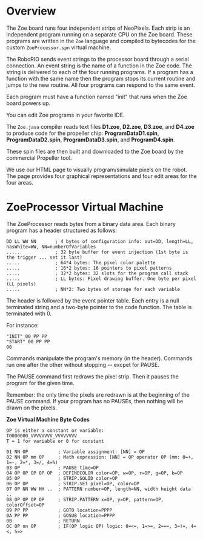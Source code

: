# Overview

The Zoe board runs four independent strips of NeoPixels. Each strip is an independent program running on a separate CPU on the Zoe board. These programs are written in the ```Zoe``` language and compiled to bytecodes for the custom ```ZoeProcessor.spn``` virtual machine.

The RoboRIO sends event strings to the processor board through a serial connection. An event string is the name of a function in the Zoe code. The string is delivered to each of the four running programs. If a program has a function with the same name then the program stops its current routine and jumps to the new routine. All four programs can respond to the same event.

Each program must have a function named "init" that runs when the Zoe board powers up.

You can edit Zoe programs in your favorite IDE.

The ```Zoe.java``` compiler reads text files **D1.zoe**, **D2.zoe**, **D3.zoe**, and **D4.zoe** to produce code for the propeller chip: **ProgramDataD1.spin**, **ProgramDataD2.spin**, **ProgramDataD3.spin**, and **ProgramD4.spin**.

These spin files are then built and downloaded to the Zoe board by the commercial Propeller tool.

We use our HTML page to visually program/simulate pixels on the robot. The page provides four graphical representations and four edit areas for the four areas.

# ZoeProcessor Virtual Machine

The ZoeProcessor reads bytes from a binary data area. Each binary program has a header structured as follows:

```
DD LL WW NN       ; 4 bytes of configuration info: out=DD, length=LL, hasWhite=WW, NN=numberOfVariables
.....             ; 32 byte buffer for event injection (1st byte is the trigger ... set it last)
.....             ; 64*4 bytes: The pixel color palette
.....             ; 16*2 bytes: 16 pointers to pixel patterns
.....             ; 32*2 bytes: 32 slots for the program call stack
.....             ; LL bytes: Pixel drawing buffer. One byte per pixel (LL pixels)
.....             ; NN*2: Two bytes of storage for each variable
```

The header is followed by the event pointer table. Each entry is a null terminated string and a two-byte pointer to the code function. The table is terminated with 0.

For instance:
```
"INIT" 00 PP PP
"START" 00 PP PP
00
```

Commands manipulate the program's memory (in the header). Commands run one after the other without stopping -- excpet for PAUSE.

The PAUSE command first redraws the pixel strip. Then it pauses the program for the given time.

Remember: the only time the pixels are redrawn is at the beginning of the PAUSE command. If your program has no PAUSEs, then nothing will be drawn on the pixels.

**Zoe Virtual Machine Byte Codes**
```
OP is either a constant or variable:
T0000000_VVVVVVVV_VVVVVVVV
T = 1 for variable or 0 for constant

01 NN OP           ; Variable assignment: [NN] = OP
02 NN OP mm OP     ; Math expression: [NN] = OP operator OP (mm: 0=+, 1=-, 2=*, 3=/, 4=%) 
03 OP              ; PAUSE time=OP
04 OP OP OP OP OP  ; DEFINECOLOR color=OP, w=OP, r=OP, g=OP, b=OP
05 OP              ; STRIP.SOLID color=OP
06 OP OP           ; STRIP.SET pixel=OP, color=OP
07 OP NN WW HH ..  ; PATTERN number=OP, length=NN, width height data ..
08 OP OP OP OP     ; STRIP.PATTERN x=OP, y=OP, pattern=OP, colorOffset=OP
09 PP PP           ; GOTO location=PPPP
0A PP PP           ; GOSUB location=PPPP
0B                 ; RETURN
OC OP nn OP        ; IF(OP logic OP) logic: 0=<=, 1=>=, 2===, 3=!=, 4=<, 5=>
```
